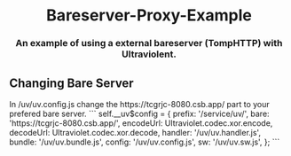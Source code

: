 <div align="center">
<h1>Bareserver-Proxy-Example</h1>
<h3>An example of using a external bareserver (TompHTTP) with Ultraviolent.</h3>
</div>
<h2>Changing Bare Server</h2>
In /uv/uv.config.js change the https://tcgrjc-8080.csb.app/ part to your prefered bare server.
```
self.__uv$config = {
    prefix: '/service/uv/',
    bare: 'https://tcgrjc-8080.csb.app/',
    encodeUrl: Ultraviolet.codec.xor.encode,
    decodeUrl: Ultraviolet.codec.xor.decode,
    handler: '/uv/uv.handler.js',
    bundle: '/uv/uv.bundle.js',
    config: '/uv/uv.config.js',
    sw: '/uv/uv.sw.js',
};
```
